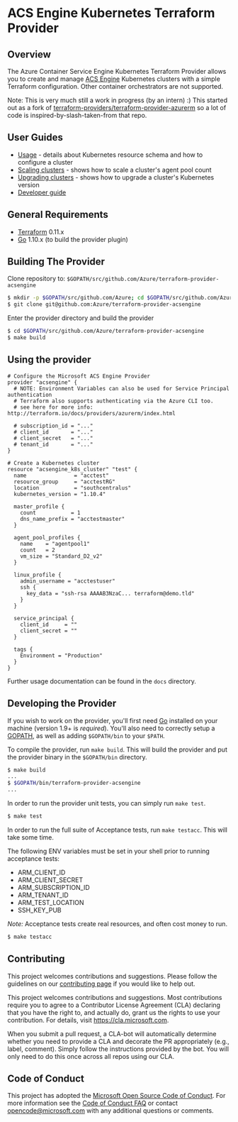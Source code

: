 # ACS Engine Kubernetes Terraform Provider

## Overview

The Azure Container Service Engine Kubernetes Terraform Provider allows you to create and manage [ACS Engine](https://github.com/Azure/acs-engine) Kubernetes clusters with a simple Terraform configuration. Other container orchestrators are not supported.

Note: This is very much still a work in progress (by an intern) :)
This started out as a fork of [terraform-providers/terraform-provider-azurerm](https://github.com/terraform-providers/terraform-provider-azurerm/tree/master/azurerm) so a lot of code is inspired-by-slash-taken-from that repo.

## User Guides

* [Usage](docs/acsengine_k8s_cluster.md) - details about Kubernetes resource schema and how to configure a cluster
* [Scaling clusters](docs/scaling-agent-pools.md) - shows how to scale a cluster's agent pool count
* [Upgrading clusters](docs/upgrading-clusters.md) - shows how to upgrade a cluster's Kubernetes version
* [Developer guide](docs/developers.md)

## General Requirements

* [Terraform](https://www.terraform.io/downloads.html) 0.11.x
* [Go](https://golang.org/doc/install) 1.10.x (to build the provider plugin)

## Building The Provider

Clone repository to: `$GOPATH/src/github.com/Azure/terraform-provider-acsengine`

```sh
$ mkdir -p $GOPATH/src/github.com/Azure; cd $GOPATH/src/github.com/Azure
$ git clone git@github.com:Azure/terraform-provider-acsengine
```

Enter the provider directory and build the provider

```sh
$ cd $GOPATH/src/github.com/Azure/terraform-provider-acsengine
$ make build
```

## Using the provider

```
# Configure the Microsoft ACS Engine Provider
provider "acsengine" {
  # NOTE: Environment Variables can also be used for Service Principal authentication
  # Terraform also supports authenticating via the Azure CLI too.
  # see here for more info: http://terraform.io/docs/providers/azurerm/index.html

  # subscription_id = "..."
  # client_id       = "..."
  # client_secret   = "..."
  # tenant_id       = "..."
}

# Create a Kubernetes cluster
resource "acsengine_k8s_cluster" "test" {
  name               = "acctest"
  resource_group     = "acctestRG"
  location           = "southcentralus"
  kubernetes_version = "1.10.4"

  master_profile {
    count           = 1
    dns_name_prefix = "acctestmaster"
  }

  agent_pool_profiles {
    name    = "agentpool1"
    count   = 2
    vm_size = "Standard_D2_v2"
  }

  linux_profile {
    admin_username = "acctestuser"
    ssh {
      key_data = "ssh-rsa AAAAB3NzaC... terraform@demo.tld"
    }
  }

  service_principal {
    client_id     = ""
    client_secret = ""
  }

  tags {
    Environment = "Production"
  }
}
```

Further usage documentation can be found in the `docs` directory.

## Developing the Provider

If you wish to work on the provider, you'll first need [Go](http://www.golang.org) installed on your machine (version 1.9+ is *required*). You'll also need to correctly setup a [GOPATH](http://golang.org/doc/code.html#GOPATH), as well as adding `$GOPATH/bin` to your `$PATH`.

To compile the provider, run `make build`. This will build the provider and put the provider binary in the `$GOPATH/bin` directory.

```sh
$ make build
...
$ $GOPATH/bin/terraform-provider-acsengine
...
```

In order to run the provider unit tests, you can simply run `make test`.

```sh
$ make test
```

In order to run the full suite of Acceptance tests, run `make testacc`. This will take some time.

The following ENV variables must be set in your shell prior to running acceptance tests:

* ARM_CLIENT_ID
* ARM_CLIENT_SECRET
* ARM_SUBSCRIPTION_ID
* ARM_TENANT_ID
* ARM_TEST_LOCATION
* SSH_KEY_PUB

*Note:* Acceptance tests create real resources, and often cost money to run.

```sh
$ make testacc
```

## Contributing

This project welcomes contributions and suggestions. Please follow the guidelines on our [contributing page](CONTRIBUTING.md) if you would like to help out.

This project welcomes contributions and suggestions.  Most contributions require you to agree to a
Contributor License Agreement (CLA) declaring that you have the right to, and actually do, grant us
the rights to use your contribution. For details, visit https://cla.microsoft.com.

When you submit a pull request, a CLA-bot will automatically determine whether you need to provide
a CLA and decorate the PR appropriately (e.g., label, comment). Simply follow the instructions
provided by the bot. You will only need to do this once across all repos using our CLA.

## Code of Conduct

This project has adopted the [Microsoft Open Source Code of Conduct](https://opensource.microsoft.com/codeofconduct/).
For more information see the [Code of Conduct FAQ](https://opensource.microsoft.com/codeofconduct/faq/) or
contact [opencode@microsoft.com](mailto:opencode@microsoft.com) with any additional questions or comments.
